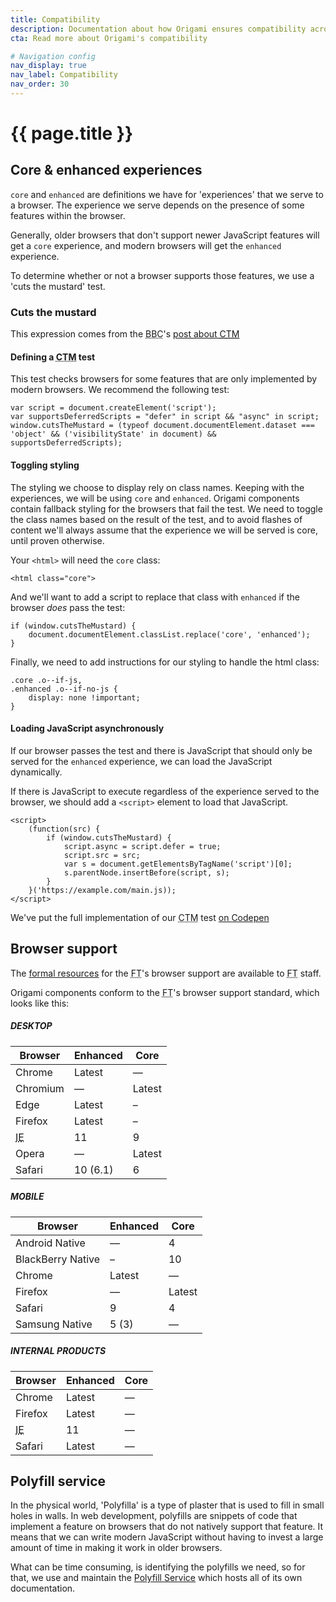 ```yaml
---
title: Compatibility
description: Documentation about how Origami ensures compatibility across different browsers and devices, and how you can code in a way that supports this.
cta: Read more about Origami's compatibility

# Navigation config
nav_display: true
nav_label: Compatibility
nav_order: 30
---
```

# {{ page.title }}


## Core & enhanced experiences

`core` and `enhanced` are definitions we have for 'experiences' that we serve to a browser. The experience we serve depends on the presence of some features within the browser.

Generally, older browsers that don't support newer JavaScript features will get a `core` experience, and modern browsers will get the `enhanced` experience.

To determine whether or not a browser supports those features, we use a 'cuts the mustard' test.

### Cuts the mustard

<aside>This expression comes from the <abbr title="British Broadcasting Corporation">BBC</abbr>'s <a href="http://responsivenews.co.uk/post/18948466399/cutting-the-mustard" class="o-typography-link--external" target="\_blank" rel="noopener">post about <abbr title="Cuts The Mustard">CTM</abbr></a></aside>

#### Defining a <abbr title="Cuts The Mustard">CTM</abbr> test

This test checks browsers for some features that are only implemented by modern browsers. We recommend the following test:

<pre class="o-layout__main__full-span"><code class="o-syntax-highlight--javascript">var script = document.createElement('script');
var supportsDeferredScripts = "defer" in script && "async" in script;
window.cutsTheMustard = (typeof document.documentElement.dataset === 'object' && ('visibilityState' in document) && supportsDeferredScripts);</code></pre>

#### Toggling styling

The styling we choose to display rely on class names. Keeping with the experiences, we will be using `core` and `enhanced`. Origami components contain fallback styling for the browsers that fail the test. We need to toggle the class names based on the result of the test, and to avoid flashes of content we'll always assume that the experience we will be served is core, until proven otherwise.

Your `<html>` will need the `core` class:
<pre><code class="o-syntax-highlight--html">&lt;html class="core"></code></pre>

And we'll want to add a script to replace that class with `enhanced` if the browser _does_ pass the test:

<pre><code class="o-syntax-highlight--javascript">if (window.cutsTheMustard) {
	document.documentElement.classList.replace('core', 'enhanced');
}</code></pre>

Finally, we need to add instructions for our styling to handle the html class:
<pre><code class="o-syntax-highlight--css">.core .o--if-js,
.enhanced .o--if-no-js {
	display: none !important;
}</code></pre>

#### Loading JavaScript asynchronously

If our browser passes the test and there is JavaScript that should only be served for the `enhanced` experience, we can load the JavaScript dynamically.

If there is JavaScript to execute regardless of the experience served to the browser, we should add a `<script>` element to load that JavaScript.

<pre><code class="o-syntax-highlight--javascript">&lt;script>
	(function(src) {
		if (window.cutsTheMustard) {
			script.async = script.defer = true;
			script.src = src;
			var s = document.getElementsByTagName('script')[0];
			s.parentNode.insertBefore(script, s);
		}
	}('https://example.com/main.js));
&lt;/script></code></pre>

<aside>We've put the full implementation of our <abbr title="Cuts The Mustard">CTM</abbr> test <a href='https://codepen.io/ft-origami/pen/rZjzbw'  target="\_blank" >on Codepen</a></aside>

## Browser support

<aside>The <a href="https://docs.google.com/document/d/1mByh6sT8zI4XRyPKqWVsC2jUfXHZvhshS5SlHErWjXU/"  target="\_blank" >formal resources</a> for the <abbr title="Financial Times">FT</abbr>'s browser support are available to <abbr title="Financial Times">FT</abbr> staff.</aside>

Origami components conform to the <abbr title="Financial Times">FT</abbr>'s browser support standard, which looks like this:


##### DESKTOP
<table class="o-table o-table--row-stripes o-layout__main__single-span" data-o-component="o-table">
	<thead>
		<tr>
			<th>Browser</th>
			<th>Enhanced</th>
			<th>Core</th>
		</tr>
	</thead>
	<tbody>
		<tr>
			<td>Chrome</td>
			<td>Latest</td>
			<td>—</td>
		</tr>
		<tr>
			<td>Chromium</td>
			<td>—</td>
			<td>Latest</td>
		</tr>
		<tr>
			<td>Edge</td>
			<td>Latest</td>
			<td>–</td>
		</tr>
		<tr>
			<td>Firefox</td>
			<td>Latest</td>
			<td>–</td>
		</tr>
		<tr>
			<td><abbr title="Internet Explorer">IE</abbr></td>
			<td>11</td>
			<td>9</td>
		</tr>
		<tr>
			<td>Opera</td>
			<td>—</td>
			<td>Latest</td>
		</tr>
		<tr>
			<td>Safari</td>
			<td>10 (6.1)</td>
			<td>6</td>
		</tr>
	</tbody>
</table>

##### MOBILE
<table class="o-table o-table--row-stripes o-layout__main__single-span" data-o-component="o-table">
	<thead>
		<tr>
			<th>Browser</th>
			<th>Enhanced</th>
			<th>Core</th>
		</tr>
	</thead>
	<tbody>
		<tr>
			<td>Android Native</td>
			<td>—</td>
			<td>4</td>
		</tr>
		<tr>
			<td>BlackBerry Native</td>
			<td>–</td>
			<td>10</td>
		</tr>
		<tr>
			<td>Chrome</td>
			<td>Latest</td>
			<td>—</td>
		</tr>
		<tr>
			<td>Firefox</td>
			<td>—</td>
			<td>Latest</td>
		</tr>
		<tr>
			<td>Safari</td>
			<td>9</td>
			<td>4</td>
		</tr>
		<tr>
			<td>Samsung Native</td>
			<td>5 (3)</td>
			<td>—</td>
		</tr>
	</tbody>
</table>

##### INTERNAL PRODUCTS
<table class="o-table o-table--row-stripes o-layout__main__single-span" data-o-component="o-table">
	<thead>
		<tr>
			<th>Browser</th>
			<th>Enhanced</th>
			<th>Core</th>
		</tr>
	</thead>
	<tbody>
		<tr>
			<td>Chrome</td>
			<td>Latest</td>
			<td>—</td>
		</tr>
		<tr>
			<td>Firefox</td>
			<td>Latest</td>
			<td>—</td>
		</tr>
		<tr>
			<td><abbr title="Internet Explorer">IE</abbr></td>
			<td>11</td>
			<td>—</td>
		</tr>
		<tr>
			<td>Safari</td>
			<td>Latest</td>
			<td>—</td>
		</tr>
	</tbody>
</table>

## Polyfill service

In the physical world, 'Polyfilla' is a type of plaster that is used to fill in small holes in walls. In web development, polyfills are snippets of code that implement a feature on browsers that do not natively support that feature. It means that we can write modern JavaScript without having to invest a large amount of time in making it work in older browsers.

What can be time consuming, is identifying the polyfills we need, so for that, we use and maintain the <a href="http://polyfill.io"  target="\_blank" >Polyfill Service</a> which hosts all of its own documentation.
